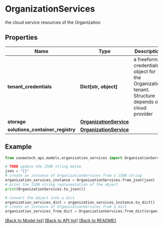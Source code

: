 # OrganizationServices

the cloud service resources of the Organization

## Properties

Name | Type | Description | Notes
------------ | ------------- | ------------- | -------------
**tenant_credentials** | **Dict[str, object]** | a freeform credentials object for the Organization tenant. Structure depends on cloud provider | [optional] 
**storage** | [**OrganizationService**](OrganizationService.md) |  | [optional] 
**solutions_container_registry** | [**OrganizationService**](OrganizationService.md) |  | [optional] 

## Example

```python
from cosmotech_api.models.organization_services import OrganizationServices

# TODO update the JSON string below
json = "{}"
# create an instance of OrganizationServices from a JSON string
organization_services_instance = OrganizationServices.from_json(json)
# print the JSON string representation of the object
print(OrganizationServices.to_json())

# convert the object into a dict
organization_services_dict = organization_services_instance.to_dict()
# create an instance of OrganizationServices from a dict
organization_services_from_dict = OrganizationServices.from_dict(organization_services_dict)
```
[[Back to Model list]](../README.md#documentation-for-models) [[Back to API list]](../README.md#documentation-for-api-endpoints) [[Back to README]](../README.md)


